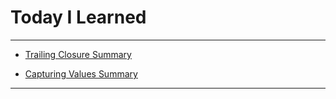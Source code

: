 # Today I Learned

---

- [Trailing Closure Summary](https://vincentgeranium.github.io/ios,/swift/2020/04/07/basicSyntax-1.html)

- [Capturing Values Summary](https://vincentgeranium.github.io/ios,/swift/2020/04/07/basicSyntax-2.html)

---
